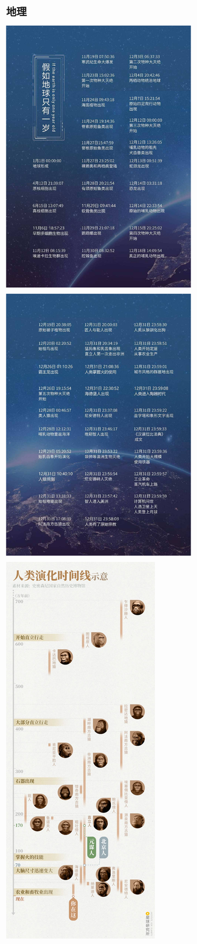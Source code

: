 # 地理

![](./src/weread_image_538796557638934.jpeg)

![](./src/weread_image_577869662976476.jpeg)

![](./src/mmexport6bb6c220685a7f838e5e53c435d0d805.jpeg)